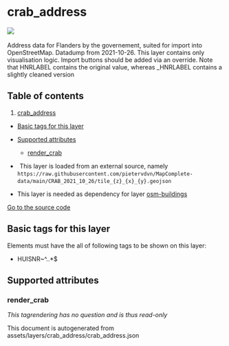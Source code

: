 

 crab_address 
==============



<img src='https://mapcomplete.osm.be/./assets/layers/crab_address/housenumber_blank.svg' height="100px"> 

Address data for Flanders by the governement, suited for import into OpenStreetMap. Datadump from 2021-10-26. This layer contains only visualisation logic. Import buttons should be added via an override. Note that HNRLABEL contains the original value, whereas _HNRLABEL contains a slightly cleaned version




## Table of contents

1. [crab_address](#crab_address)
  - [Basic tags for this layer](#basic-tags-for-this-layer)
  - [Supported attributes](#supported-attributes)
    + [render_crab](#render_crab)





  - <img src='../warning.svg' height='1rem'/> This layer is loaded from an external source, namely `https://raw.githubusercontent.com/pietervdvn/MapComplete-data/main/CRAB_2021_10_26/tile_{z}_{x}_{y}.geojson`
  - This layer is needed as dependency for layer [osm-buildings](#osm-buildings)


[Go to the source code](../assets/layers/crab_address/crab_address.json)



 Basic tags for this layer 
---------------------------



Elements must have the all of following tags to be shown on this layer:



  - HUISNR~^..*$




 Supported attributes 
----------------------





### render_crab 



_This tagrendering has no question and is thus read-only_

 

This document is autogenerated from assets/layers/crab_address/crab_address.json